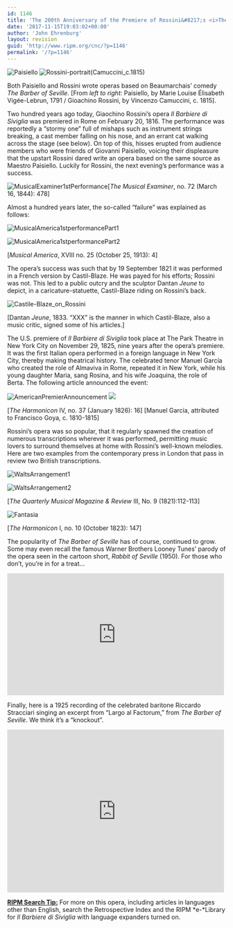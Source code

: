 ```yaml
---
id: 1146
title: 'The 200th Anniversary of the Premiere of Rossini&#8217;s <i>The Barber of Seville</i>'
date: '2017-11-15T19:03:02+00:00'
author: 'John Ehrenburg'
layout: revision
guid: 'http://www.ripm.org/cnc/?p=1146'
permalink: '/?p=1146'
---
```


![Paisiello](http://www.ripm.org/cnc/wp-content/uploads/2016/02/Paisiello-250x300.jpg) ![Rossini-portrait(Camuccini_c.1815)](http://www.ripm.org/cnc/wp-content/uploads/2016/02/Rossini-portraitCamuccini_c.1815-223x300.jpg)

Both Paisiello and Rossini wrote operas based on Beaumarchais’ comedy *The Barber of Seville*. \[From *left to right*: Paisiello, by Marie Louise Élisabeth Vigée-Lebrun, 1791 / Gioachino Rossini, by Vincenzo Camuccini, c. 1815\].

Two hundred years ago today, Giaochino Rossini’s opera *Il Barbiere di Siviglia* was premiered in Rome on February 20, 1816. The performance was reportedly a “stormy one” full of mishaps such as instrument strings breaking, a cast member falling on his nose, and an errant cat walking across the stage (see below). On top of this, hisses erupted from audience members who were friends of Giovanni Paisiello, voicing their displeasure that the upstart Rossini dared write an opera based on the same source as Maestro Paisiello. Luckily for Rossini, the next evening’s performance was a success.

![MusicalExaminer1stPerformance](http://www.ripm.org/cnc/wp-content/uploads/2016/01/MusicalExaminer1stPerformance-1024x579.jpg)\[*The Musical Examiner*, no. 72 (March 16, 1844): 478\]

Almost a hundred years later, the so-called “failure” was explained as follows:

![MusicalAmerica1stperformancePart1](http://www.ripm.org/cnc/wp-content/uploads/2016/01/MusicalAmerica1stperformancePart1-300x70.jpg)

![MusicalAmerica1stperformancePart2](http://www.ripm.org/cnc/wp-content/uploads/2016/01/MusicalAmerica1stperformancePart2.jpg)

\[*Musical America*, XVIII no. 25 (October 25, 1913): 4\]

The opera’s success was such that by 19 September 1821 it was performed in a French version by Castil-Blaze. He was payed for his efforts; Rossini was not. This led to a public outcry and the sculptor Dantan *Jeune* to depict, in a caricature-statuette, Castil-Blaze riding on Rossini’s back.

![Castile-Blaze_on_Rossini](http://www.ripm.org/cnc/wp-content/uploads/2016/02/Castile-Blaze_on_Rossini-194x300.jpg)

\[Dantan *Jeune*, 1833. “XXX” is the manner in which Castil-Blaze, also a music critic, signed some of his articles.\]

The U.S. premiere of *Il Barbiere di Siviglia* took place at The Park Theatre in New York City on November 29, 1825, nine years after the opera’s premiere. It was the first Italian opera performed in a foreign language in New York City, thereby making theatrical history. The celebrated tenor Manuel García who created the role of Almaviva in Rome, repeated it in New York, while his young daughter Maria, sang Rosina, and his wife Joaquina, the role of Berta. The following article announced the event:

![AmericanPremierAnnouncement](http://www.ripm.org/cnc/wp-content/uploads/2016/01/AmericanPremierAnnouncement-273x300.jpg) ![](http://www.ripm.org/cnc/wp-content/uploads/2016/02/Portrait-Manuel-Garcia-215x300.jpg)

\[*The Harmonicon* IV, no. 37 (January 1826): 16\] \[Manuel García, attributed to Francisco Goya, c. 1810-1815\]

Rossini’s opera was so popular, that it regularly spawned the creation of numerous transcriptions wherever it was performed, permitting music lovers to surround themselves at home with Rossini’s well-known melodies. Here are two examples from the contemporary press in London that pass in review two British transcriptions.

![WaltsArrangement1](http://www.ripm.org/cnc/wp-content/uploads/2016/01/WaltsArrangement1-300x38.jpg)

![WaltsArrangement2](http://www.ripm.org/cnc/wp-content/uploads/2016/01/WaltsArrangement2-300x103.jpg)

\[*The Quarterly Musical Magazine &amp; Review* III, No. 9 (1821):112-113\]

![Fantasia](http://www.ripm.org/cnc/wp-content/uploads/2016/01/Fantasia-300x230.jpg)

\[*The Harmonicon* I, no. 10 (October 1823): 147\]

The popularity of *The Barber of Seville* has of course, continued to grow. Some may even recall the famous Warner Brothers Looney Tunes’ parody of the opera seen in the cartoon short, *Rabbit of Seville* (1950). For those who don’t, you’re in for a treat…

<iframe allow="accelerometer; autoplay; clipboard-write; encrypted-media; gyroscope; picture-in-picture" allowfullscreen="" frameborder="0" height="281" loading="lazy" src="https://www.youtube.com/embed/uYBce9Gsz7g?start=31&feature=oembed" title="Bugs Bunny at the Symphony II: "Rabbit of Seville" Excerpt" width="500"></iframe>

Finally, here is a 1925 recording of the celebrated baritone Riccardo Stracciari singing an excerpt from “Largo al Factorum,” from *The Barber of Seville*. We think it’s a “knockout”.

<iframe allow="accelerometer; autoplay; clipboard-write; encrypted-media; gyroscope; picture-in-picture" allowfullscreen="" frameborder="0" height="375" loading="lazy" src="https://www.youtube.com/embed/J1H9WyWLX-w?start=66&feature=oembed" title="Riccardo Stracciari: "Largo al Factotum". 1925." width="500"></iframe>

**<u>RIPM Search Tip:</u>** For more on this opera, including articles in languages other than English, search the Retrospective Index and the RIPM *e-*Library for *Il Barbiere di Siviglia* with language expanders turned on.
